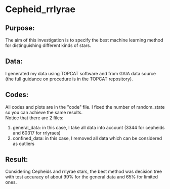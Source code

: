 # Cepheid_rrlyrae
Purpose:
---------
The aim of this investigation is to specify the best machine learning method for distinguishing different kinds of stars. 

Data:
------
I generated my data using TOPCAT software and from GAIA data source (the full guidance on procedure is in the TOPCAT repository).

Codes:
---------
All codes and plots are in the "code" file. I fixed the number of random_state so you can achieve the same results.  
Notice that there are 2 files:
1) general_data: in this case, I take all data into account (3344 for cepheids and 60317 for rrlyraes)
2) confined_data: in this case, I removed all data which can be considered as outliers

Result:
---------
Considering Cepheids and rrlyrae stars, the best method was decision tree with test accuracy of about 99% for the general data and 65% for limited ones. 
